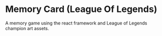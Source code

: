 # Memory Card (League Of Legends)

A memory game using the react framework and League of Legends champion art assets.